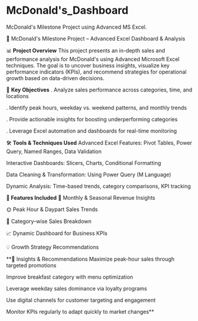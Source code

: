 # **McDonald's_Dashboard**
McDonald's Milestone Project using Advanced MS Excel.

🍔 McDonald's Milestone Project – Advanced Excel Dashboard & Analysis

📊 **Project Overview**
This project presents an in-depth sales and performance analysis for McDonald's using Advanced Microsoft Excel techniques. The goal is to uncover business insights, visualize key performance indicators (KPIs), and recommend strategies for operational growth based on data-driven decisions.

🎯 **Key Objectives**
. Analyze sales performance across categories, time, and locations

. Identify peak hours, weekday vs. weekend patterns, and monthly trends

. Provide actionable insights for boosting underperforming categories

. Leverage Excel automation and dashboards for real-time monitoring

🛠️ **Tools & Techniques Used**
Advanced Excel Features: Pivot Tables, Power Query, Named Ranges, Data Validation

Interactive Dashboards: Slicers, Charts, Conditional Formatting

Data Cleaning & Transformation: Using Power Query (M Language)

Dynamic Analysis: Time-based trends, category comparisons, KPI tracking

**📌 Features Included**
📅 Monthly & Seasonal Revenue Insights

🌞 Peak Hour & Daypart Sales Trends

🍟 Category-wise Sales Breakdown

📈 Dynamic Dashboard for Business KPIs

💡 Growth Strategy Recommendations



**🧠 Insights & Recommendations
Maximize peak-hour sales through targeted promotions

Improve breakfast category with menu optimization

Leverage weekday sales dominance via loyalty programs

Use digital channels for customer targeting and engagement

Monitor KPIs regularly to adapt quickly to market changes**





